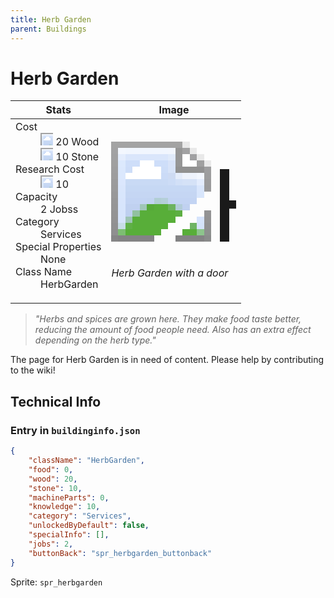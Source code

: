 ```yaml
---
title: Herb Garden
parent: Buildings
---
```

# Herb Garden

[//]: # (Pre-generated content)
<table><thead><tr><th>Stats</th><th>Image</th></tr></thead><tbody><tr><td><dl><dt>Cost</dt><dd><div class="resource-icon"><img style="object-position: -637px -751px;" src="https://tfe2-wiki.github.io/assets/sprites.png"></div> 20 Wood<br><div class="resource-icon"><img style="object-position: -637px -737px;" src="https://tfe2-wiki.github.io/assets/sprites.png"></div> 10 Stone</dd><dt>Research Cost</dt><dd><div class="resource-icon"><img style="object-position: -268px -522px;" src="https://tfe2-wiki.github.io/assets/sprites.png"></div> 10</dd><dt>Capacity</dt><dd>2 Jobss</dd><dt>Category</dt><dd>Services</dd><dt>Special Properties</dt><dd>None</dd><dt>Class Name</dt><dd>HerbGarden</dd></dl></td><td><style>.building-image {width: 200px;height: 200px;overflow: hidden;position: relative;}.building-image img {image-rendering: pixelated;object-fit: none;transform: scale(10);transform-origin: left top;position: absolute;left: 0;top: 0;}.resource-image {width: 200px;height: 200px;overflow: hidden;position: relative;}.resource-image img {image-rendering: pixelated;object-fit: none;transform: scale(20);transform-origin: left top;position: absolute;left: 0;top: 0;}.building-icon {width: 20px;height: 20px;overflow: hidden;position: relative;display: inline-block;}.building-icon img {image-rendering: pixelated;object-fit: none;transform: scale(1);transform-origin: left top;position: absolute;left: 0;top: 0;}.resource-icon {width: 20px;height: 20px;overflow: hidden;position: relative;display: inline-block;}.resource-icon img {image-rendering: pixelated;object-fit: none;transform: scale(2);transform-origin: left top;position: absolute;left: 0;top: 0;}</style><div class="building-image"><img style="object-position: -74px -1079px;" src="https://tfe2-wiki.github.io/assets/sprites.png" alt="Herb Garden Back"><img style="object-position: -356px -218px;" src="https://tfe2-wiki.github.io/assets/sprites.png" alt="Herb Garden"></div><i>Herb Garden with a door</i></td></tr></tbody></table><blockquote><i>"Herbs and spices are grown here. They make food taste better, reducing the amount of food people need. Also has an extra effect depending on the herb type."</i></blockquote>

The page for Herb Garden is in need of content. Please help by contributing to the wiki!

## Technical Info
### Entry in `buildinginfo.json`

```json
{
    "className": "HerbGarden",
    "food": 0,
    "wood": 20,
    "stone": 10,
    "machineParts": 0,
    "knowledge": 10,
    "category": "Services",
    "unlockedByDefault": false,
    "specialInfo": [],
    "jobs": 2,
    "buttonBack": "spr_herbgarden_buttonback"
}
```

Sprite: `spr_herbgarden`

